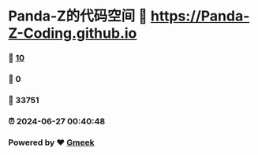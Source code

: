 # Panda-Z的代码空间 :link: https://Panda-Z-Coding.github.io 
### :page_facing_up: [10](https://Panda-Z-Coding.github.io/tag.html) 
### :speech_balloon: 0 
### :hibiscus: 33751 
### :alarm_clock: 2024-06-27 00:40:48 
### Powered by :heart: [Gmeek](https://github.com/Meekdai/Gmeek)
